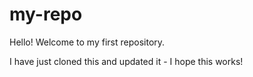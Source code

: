 # my-repo

Hello! Welcome to my first repository. 

I have just cloned this and updated it - I hope this works!
